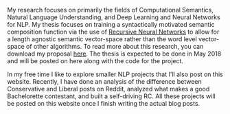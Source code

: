 My research focuses on primarily the fields of Computational Semantics, Natural Language Understanding, and Deep Learning and Neural Networks for NLP. My thesis focuses on training a syntactically motivated semantic composition function via the use of [Recursive Neural Networks](http://citeseerx.ist.psu.edu/viewdoc/download?doi=10.1.1.383.1327&rep=rep1&type=pdf) to allow for a length agnostic semantic vector-space rather than the word level vector-space of other algorithms. To read more about this research, you can download my proposal [here](https://github.com/liamge/liamge.github.io/raw/master/assets/thesis_overview.pdf). The thesis is expected to be done in May 2018 and will be posted on here along with the code for the project.

In my free time I like to explore smaller NLP projects that I'll also post on this website. Recently, I have done an analysis of the difference between Conservative and Liberal posts on Reddit, analyzed what makes a good Bachelorette contestant, and built a self-driving RC. All these projects will be posted on this website once I finish writing the actual blog posts.

